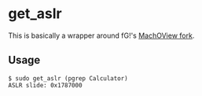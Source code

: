 get_aslr
========

This is basically a wrapper around fG!'s [MachOView fork](https://github.com/gdbinit/MachOView).

Usage
-----
```
$ sudo get_aslr (pgrep Calculator)
ASLR slide: 0x1787000
```
